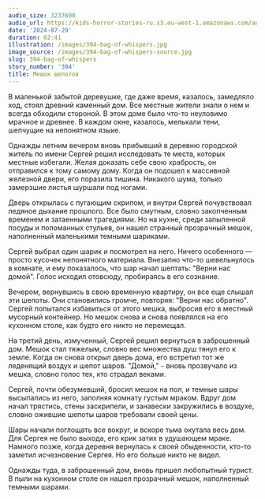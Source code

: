 ```yaml
---
audio_size: 3237600
audio_url: https://kids-horror-stories-ru.s3.eu-west-1.amazonaws.com/audio/394-bag-of-whispers.mp3
date: '2024-07-29'
duration: 02:41
illustration: /images/394-bag-of-whispers.jpg
image_source: /images/394-bag-of-whispers-source.jpg
slug: 394-bag-of-whispers
story_number: '394'
title: Мешок шепотов
---
```


В маленькой забытой деревушке, где даже время, казалось, замедляло ход, стоял древний каменный дом. Все местные жители знали о нем и всегда обходили стороной. В этом доме было что-то неуловимо мрачное и древнее. В каждом окне, казалось, мелькали тени, шепчущие на непонятном языке.

Однажды летним вечером вновь прибывший в деревню городской житель по имени Сергей решил исследовать те места, которых местные избегали. Желая доказать себе свою храбрость, он отправился к тому самому дому. Когда он подошел к массивной железной двери, его поразила тишина. Никакого шума, только замерзшие листья шуршали под ногами.

Дверь открылась с пугающим скрипом, и внутри Сергей почувствовал ледяное дыхание прошлого. Все было смутным, словно закопченным временем и затаенными трагедиями. Но на кухне, среди запыленной посуды и поломанных стульев, он нашел странный прозрачный мешок, наполненный маленькими темными шариками.

Сергей выбрал один шарик и посмотрел на него. Ничего особенного — просто кусочек непонятного материала. Внезапно что-то шевельнулось в комнате, и ему показалось, что шар начал шептать: "Верни нас домой". Голос исходил отовсюду, пробираясь в его сознание.

Вечером, вернувшись в свою временную квартиру, он все еще слышал эти шепоты. Они становились громче, повторяя: "Верни нас обратно". Сергей попытался избавиться от этого мешка, выбросив его в местный мусорный контейнер. Но мешок снова и снова появлялся на его кухонном столе, как будто его никто не перемещал.

На третий день, измученный, Сергей решил вернуться в заброшенный дом. Мешок стал тяжелым, словно вес множества душ тянул его к земле. Когда он снова открыл дверь дома, его встретил тот же леденящий воздух и шепот шаров. "Домой," - вновь прозвучало из мешка, словно голос тех, кто страдал веками.

Сергей, почти обезумевший, бросил мешок на пол, и темные шары высыпались из него, заполняя комнату густым мраком. Вдруг дом начал трястись, стены заскрипели, и занавески закружились в воздухе, словно ожившие шепоты шаров требовали своей цены.

Шары начали поглощать все вокруг, и вскоре тьма окутала весь дом. Для Сергея не было выхода, его крик затих в удушающем мраке. Намного позже, когда деревня вернулась к своей обыденности, кто-то заметил исчезновение Сергея. Но его больше никто не видел.

Однажды туда, в заброшенный дом, вновь пришел любопытный турист. В пыли на кухонном столе он нашел прозрачный мешок, наполненный темными шарами.